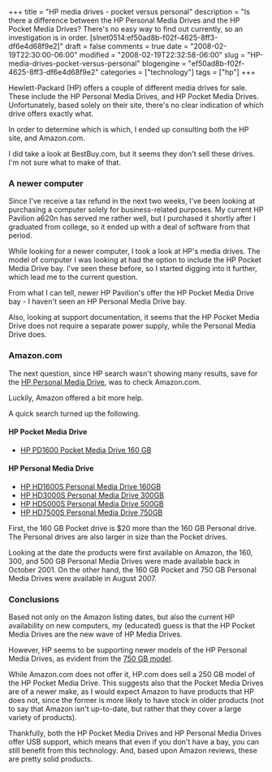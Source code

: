 +++
title = "HP media drives - pocket versus personal"
description = "Is there a difference between the HP Personal Media Drives and the HP Pocket Media Drives? There's no easy way to find out currently, so an investigation is in order. [slnet0514:ef50ad8b-f02f-4625-8ff3-df6e4d68f9e2]"
draft = false
comments = true
date = "2008-02-19T22:30:00-06:00"
modified = "2008-02-19T22:32:58-06:00"
slug = "HP-media-drives-pocket-versus-personal"
blogengine = "ef50ad8b-f02f-4625-8ff3-df6e4d68f9e2"
categories = ["technology"]
tags = ["hp"]
+++

<p>
Hewlett-Packard (HP) offers a couple of different media drives for sale. These include the HP Personal Media Drives, and HP Pocket Media Drives. Unfortunately, based solely on their site, there&#39;s no clear indication of which drive offers exactly what. 
</p>
<p>
In order to determine which is which, I ended up consulting both the HP site, and Amazon.com. 
</p>
<div class="note">
<p>
I did take a look at BestBuy.com, but it seems they don&#39;t sell these drives. I&#39;m not sure what to make of that. 
</p>
</div>
<h3>A newer computer</h3>
<p>
Since I&#39;ve receive a tax refund in the next two weeks, I&#39;ve been looking at purchasing a computer solely for business-related purposes. My current HP Pavilion a620n has served me rather well, but I purchased it shortly after I graduated from college, so it ended up with a deal of software from that period. 
</p>
<p>
While looking for a newer computer, I took a look at HP&#39;s media drives. The model of computer I was looking at had the option to include the HP Pocket Media Drive bay. I&#39;ve seen these before, so I started digging into it further, which lead me to the current question. 
</p>
<p>
From what I can tell, newer HP Pavilion&#39;s offer the HP Pocket Media Drive bay - I haven&#39;t seen an HP Personal Media Drive bay. 
</p>
<p>
Also, looking at support documentation, it seems that the HP Pocket Media Drive does not require a separate power supply, while the Personal Media Drive does. 
</p>
<h3>Amazon.com</h3>
<p>
The next question, since HP search wasn&#39;t showing many results, save for the <a rel="nofollow" href="http://h71036.www7.hp.com/hho/cache/303356-0-0-225-121.html" target="_blank">HP Personal Media Drive</a>, was to check Amazon.com. 
</p>
<p>
Luckily, Amazon offered a bit more help. 
</p>
<p>
A quick search turned up the following. 
</p>
<h4>HP Pocket Media Drive</h4>
<ul>
	<li><a href="http://www.amazon.com/gp/product/B000UDCFVY?ie=UTF8&amp;tag=strivinglifen-20&amp;linkCode=as2&amp;camp=1789&amp;creative=9325&amp;creativeASIN=B000UDCFVY" target="_blank">HP PD1600 Pocket Media Drive 160 GB</a></li>
</ul>
<h4>HP Personal Media Drive</h4>
<ul>
	<li><a href="http://www.amazon.com/gp/product/B000IN09BO?ie=UTF8&amp;tag=strivinglifen-20&amp;linkCode=as2&amp;camp=1789&amp;creative=9325&amp;creativeASIN=B000IN09BO" target="_blank">HP HD1600S Personal Media Drive 160GB</a></li>
	<li><a href="http://www.amazon.com/gp/product/B000IN0978?ie=UTF8&amp;tag=strivinglifen-20&amp;linkCode=as2&amp;camp=1789&amp;creative=9325&amp;creativeASIN=B000IN0978" target="_blank">HP HD3000S Personal Media Drive 300GB</a></li>
	<li><a href="http://www.amazon.com/gp/product/B000IMYIBM?ie=UTF8&amp;tag=strivinglifen-20&amp;linkCode=as2&amp;camp=1789&amp;creative=9325&amp;creativeASIN=B000IMYIBM" target="_blank">HP HD5000S Personal Media Drive 500GB</a></li>
	<li><a href="http://www.amazon.com/gp/product/B000UD6E48?ie=UTF8&amp;tag=strivinglifen-20&amp;linkCode=as2&amp;camp=1789&amp;creative=9325&amp;creativeASIN=B000UD6E48" target="_blank">HP HD7500S Personal Media Drive 750GB</a></li>
</ul>
<p>
First, the 160 GB Pocket drive is $20 more than the 160 GB Personal drive. The Personal drives are also larger in size than the Pocket drives. 
</p>
<p>
Looking at the date the products were first available on Amazon, the 160, 300, and 500 GB Personal Media Drives were made available back in October 2001. On the other hand, the 160 GB Pocket and 750 GB Personal Media Drives were available in August 2007. 
</p>
<h3>Conclusions</h3>
<p>
Based not only on the Amazon listing dates, but also the current HP availability on new computers, my (educated) guess is that the HP Pocket Media Drives are the new wave of HP Media Drives. 
</p>
<p>
However, HP seems to be supporting newer models of the HP Personal Media Drives, as evident from the <a href="http://www.amazon.com/gp/product/B000UD6E48?ie=UTF8&amp;tag=strivinglifen-20&amp;linkCode=as2&amp;camp=1789&amp;creative=9325&amp;creativeASIN=B000UD6E48" target="_blank">750 GB model</a>. 
</p>
<p>
While Amazon.com does not offer it, HP.com does sell a 250 GB model of the HP Pocket Media Drive. This suggests also that the Pocket Media Drives are of a newer make, as I would expect Amazon to have products that HP does not, since the former is more likely to have stock in older products (not to say that Amazon isn&#39;t up-to-date, but rather that they cover a large variety of products). 
</p>
<p>
Thankfully, both the HP Pocket Media Drives and HP Personal Media Drives offer USB support, which means that even if you don&#39;t have a bay, you can still benefit from this technology. And, based upon Amazon reviews, these are pretty solid products. 
</p>

